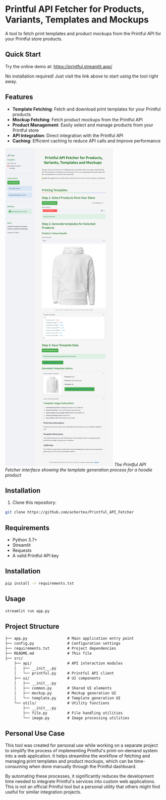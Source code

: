# Printful API Fetcher for Products, Variants, Templates and Mockups

A tool to fetch print templates and product mockups from the Printful API for your Printful store products.

## Quick Start

Try the online demo at: https://printful.streamlit.app/

No installation required! Just visit the link above to start using the tool right away.

## Features

- **Template Fetching**: Fetch and download print templates for your Printful products
- **Mockup Fetching**: Fetch product mockups from the Printful API
- **Product Management**: Easily select and manage products from your Printful store
- **API Integration**: Direct integration with the Printful API
- **Caching**: Efficient caching to reduce API calls and improve performance

![Printful API Fetcher Interface](Preview.png)
*The Printful API Fetcher interface showing the template generation process for a hoodie product*

## Installation

1. Clone this repository:
```bash
git clone https://github.com/achortex/Printful_API_Fetcher
```

## Requirements

- Python 3.7+
- Streamlit
- Requests
- A valid Printful API key

## Installation

```bash
pip install -r requirements.txt
```

## Usage

```bash
streamlit run app.py
```

## Project Structure

```
├── app.py                  # Main application entry point
├── config.py               # Configuration settings
├── requirements.txt        # Project dependencies
├── README.md               # This file
├── src/
    ├── api/                # API interaction modules
    │   ├── __init__.py
    │   └── printful.py     # Printful API client
    ├── ui/                 # UI components
    │   ├── __init__.py
    │   ├── common.py       # Shared UI elements
    │   ├── mockup.py       # Mockup generation UI
    │   └── template.py     # Template generation UI
    └── utils/              # Utility functions
        ├── __init__.py
        ├── file.py         # File handling utilities
        └── image.py        # Image processing utilities
```

## Personal Use Case

This tool was created for personal use while working on a separate project to simplify the process of implementing Printful's print-on-demand system into a web application. It helps streamline the workflow of fetching and managing print templates and product mockups, which can be time-consuming when done manually through the Printful dashboard.

By automating these processes, it significantly reduces the development time needed to integrate Printful's services into custom web applications. This is not an official Printful tool but a personal utility that others might find useful for similar integration projects.
